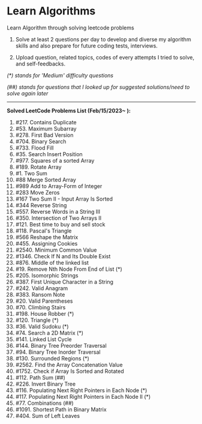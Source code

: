 # Learn Algorithms

Learn Algorithm through solving leetcode problems

1. Solve at least 2 questions per day to develop and diverse my algorithm skills and also prepare for future coding tests, interviews.

2. Upload question, related topics, codes of every attempts I tried to solve, and self-feedbacks.

_(*) stands for 'Medium' difficulty questions_

_(##) stands for questions that I looked up for suggested solutions/need to solve again later_

---

**Solved LeetCode Problems List (Feb/15/2023~ ):**

1. #217. Contains Duplicate
2. #53. Maximum Subarray
3. #278. First Bad Version
4. #704. Binary Search
5. #733. Flood Fill
6. #35. Search Insert Position
7. #977. Squares of a sorted Array
8. #189. Rotate Array 
9. #1. Two Sum
10. #88 Merge Sorted Array
11. #989 Add to Array-Form of Integer
12. #283 Move Zeros
13. #167 Two Sum II - Input Array Is Sorted
14. #344 Reverse String
15. #557. Reverse Words in a String III
16. #350. Intersection of Two Arrays II
17. #121. Best time to buy and sell stock
18. #118. Pascal's Triangle
19. #566 Reshape the Matrix
20. #455. Assigning Cookies
21. #2540. Minimum Common Value
22. #1346. Check If N and Its Double Exist
23. #876. Middle of the linked list
24. #19. Remove Nth Node From End of List (*)
25. #205. Isomorphic Strings
26. #387. First Unique Character in a String
27. #242. Valid Anagram
28. #383. Ransom Note
29. #20. Valid Parentheses
30. #70. Climbing Stairs
31. #198. House Robber (*)
32. #120. Triangle (*)
33. #36. Valid Sudoku (*)
34. #74. Search a 2D Matrix (*)
35. #141. Linked List Cycle
36. #144. Binary Tree Preorder Traversal
37. #94. Binary Tree Inorder Traversal
38. #130. Surrounded Regions (*)
39. #2562. Find the Array Concatenation Value
40. #1752. Check if Array Is Sorted and Rotated
41. #112. Path Sum (##)
42. #226. Invert Binary Tree
43. #116. Populating Next Right Pointers in Each Node (*)
44. #117. Populating Next Right Pointers in Each Node II (*)
45. #77. Combinations (##)
46. #1091. Shortest Path in Binary Matrix
47. #404. Sum of Left Leaves
